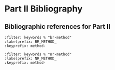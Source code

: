 # Part II Bibliography

## Bibliographic references for Part II

```{bibliography}
:filter: keywords % "br-method"
:labelprefix: BR_METHOD_
:keyprefix: method-
```


```{bibliography}
:filter: keywords % "nr-method"
:labelprefix: NR_METHOD_
:keyprefix: method-
```